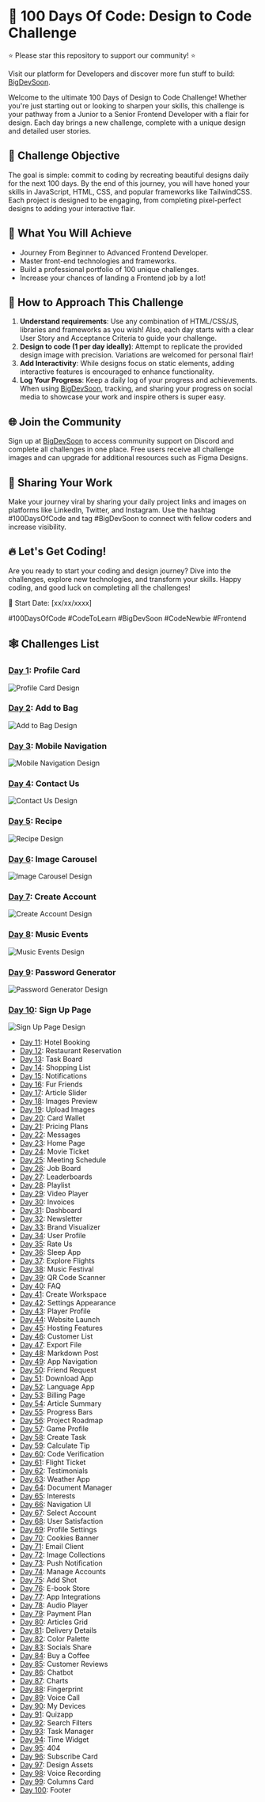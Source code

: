 # 🚀 100 Days Of Code: Design to Code Challenge

⭐️ Please star this repository to support our community! ⭐️

Visit our platform for Developers and discover more fun stuff to build: [BigDevSoon](https://bigdevsoon.me/).

Welcome to the ultimate 100 Days of Design to Code Challenge! Whether you're just starting out or looking to sharpen your skills, this challenge is your pathway from a Junior to a Senior Frontend Developer with a flair for design. Each day brings a new challenge, complete with a unique design and detailed user stories.

## 🌟 Challenge Objective

The goal is simple: commit to coding by recreating beautiful designs daily for the next 100 days. By the end of this journey, you will have honed your skills in JavaScript, HTML, CSS, and popular frameworks like TailwindCSS. Each project is designed to be engaging, from completing pixel-perfect designs to adding your interactive flair.

## 🎨 What You Will Achieve

- Journey From Beginner to Advanced Frontend Developer.
- Master front-end technologies and frameworks.
- Build a professional portfolio of 100 unique challenges.
- Increase your chances of landing a Frontend job by a lot!

## 📖 How to Approach This Challenge

1. **Understand requirements**: Use any combination of HTML/CSS/JS, libraries and frameworks as you wish! Also, each day starts with a clear User Story and Acceptance Criteria to guide your challenge.
2. **Design to code (1 per day ideally)**: Attempt to replicate the provided design image with precision. Variations are welcomed for personal flair!
3. **Add Interactivity**: While designs focus on static elements, adding interactive features is encouraged to enhance functionality.
4. **Log Your Progress**: Keep a daily log of your progress and achievements. When using [BigDevSoon](https://app.bigdevsoon.me/challenges), tracking, and sharing your progress on social media to showcase your work and inspire others is super easy.

## 🌐 Join the Community

Sign up at [BigDevSoon](https://app.bigdevsoon.me/challenges) to access community support on Discord and complete all challenges in one place. Free users receive all challenge images and can upgrade for additional resources such as Figma Designs.

## 🔗 Sharing Your Work

Make your journey viral by sharing your daily project links and images on platforms like LinkedIn, Twitter, and Instagram. Use the hashtag #100DaysOfCode and tag #BigDevSoon to connect with fellow coders and increase visibility.

## 🔥 Let's Get Coding!

Are you ready to start your coding and design journey? Dive into the challenges, explore new technologies, and transform your skills. Happy coding, and good luck on completing all the challenges!

📅 Start Date: [xx/xx/xxxx]

#100DaysOfCode #CodeToLearn #BigDevSoon #CodeNewbie #Frontend

## 🕸️ Challenges List

### [Day 1](https://github.com/bigdevsoon/100-days-of-code/tree/main/day-01): Profile Card

![Profile Card Design](./day-01/design.png)

### [Day 2](https://github.com/bigdevsoon/100-days-of-code/tree/main/day-02): Add to Bag

![Add to Bag Design](./day-02/design.png)

### [Day 3](https://github.com/bigdevsoon/100-days-of-code/tree/main/day-03): Mobile Navigation

![Mobile Navigation Design](./day-03/design.png)

### [Day 4](https://github.com/bigdevsoon/100-days-of-code/tree/main/day-04): Contact Us

![Contact Us Design](./day-04/design.png)

### [Day 5](https://github.com/bigdevsoon/100-days-of-code/tree/main/day-05): Recipe

![Recipe Design](./day-05/design.png)

### [Day 6](https://github.com/bigdevsoon/100-days-of-code/tree/main/day-06): Image Carousel

![Image Carousel Design](./day-06/design.png)

### [Day 7](https://github.com/bigdevsoon/100-days-of-code/tree/main/day-07): Create Account

![Create Account Design](./day-07/design.png)

### [Day 8](https://github.com/bigdevsoon/100-days-of-code/tree/main/day-08): Music Events

![Music Events Design](./day-08/design.png)

### [Day 9](https://github.com/bigdevsoon/100-days-of-code/tree/main/day-09): Password Generator

![Password Generator Design](./day-09/design.png)

### [Day 10](https://github.com/bigdevsoon/100-days-of-code/tree/main/day-10): Sign Up Page

![Sign Up Page Design](./day-10/design.png)

- [Day 11](https://github.com/bigdevsoon/100-days-of-code/tree/main/day-11): Hotel Booking
- [Day 12](https://github.com/bigdevsoon/100-days-of-code/tree/main/day-12): Restaurant Reservation
- [Day 13](https://github.com/bigdevsoon/100-days-of-code/tree/main/day-13): Task Board
- [Day 14](https://github.com/bigdevsoon/100-days-of-code/tree/main/day-14): Shopping List
- [Day 15](https://github.com/bigdevsoon/100-days-of-code/tree/main/day-15): Notifications
- [Day 16](https://github.com/bigdevsoon/100-days-of-code/tree/main/day-16): Fur Friends
- [Day 17](https://github.com/bigdevsoon/100-days-of-code/tree/main/day-17): Article Slider
- [Day 18](https://github.com/bigdevsoon/100-days-of-code/tree/main/day-18): Images Preview
- [Day 19](https://github.com/bigdevsoon/100-days-of-code/tree/main/day-19): Upload Images
- [Day 20](https://github.com/bigdevsoon/100-days-of-code/tree/main/day-20): Card Wallet
- [Day 21](https://github.com/bigdevsoon/100-days-of-code/tree/main/day-21): Pricing Plans
- [Day 22](https://github.com/bigdevsoon/100-days-of-code/tree/main/day-22): Messages
- [Day 23](https://github.com/bigdevsoon/100-days-of-code/tree/main/day-23): Home Page
- [Day 24](https://github.com/bigdevsoon/100-days-of-code/tree/main/day-24): Movie Ticket
- [Day 25](https://github.com/bigdevsoon/100-days-of-code/tree/main/day-25): Meeting Schedule
- [Day 26](https://github.com/bigdevsoon/100-days-of-code/tree/main/day-26): Job Board
- [Day 27](https://github.com/bigdevsoon/100-days-of-code/tree/main/day-27): Leaderboards
- [Day 28](https://github.com/bigdevsoon/100-days-of-code/tree/main/day-28): Playlist
- [Day 29](https://github.com/bigdevsoon/100-days-of-code/tree/main/day-29): Video Player
- [Day 30](https://github.com/bigdevsoon/100-days-of-code/tree/main/day-30): Invoices
- [Day 31](https://github.com/bigdevsoon/100-days-of-code/tree/main/day-31): Dashboard
- [Day 32](https://github.com/bigdevsoon/100-days-of-code/tree/main/day-32): Newsletter
- [Day 33](https://github.com/bigdevsoon/100-days-of-code/tree/main/day-33): Brand Visualizer
- [Day 34](https://github.com/bigdevsoon/100-days-of-code/tree/main/day-34): User Profile
- [Day 35](https://github.com/bigdevsoon/100-days-of-code/tree/main/day-35): Rate Us
- [Day 36](https://github.com/bigdevsoon/100-days-of-code/tree/main/day-36): Sleep App
- [Day 37](https://github.com/bigdevsoon/100-days-of-code/tree/main/day-36): Explore Flights
- [Day 38](https://github.com/bigdevsoon/100-days-of-code/tree/main/day-38): Music Festival
- [Day 39](https://github.com/bigdevsoon/100-days-of-code/tree/main/day-39): QR Code Scanner
- [Day 40](https://github.com/bigdevsoon/100-days-of-code/tree/main/day-40): FAQ
- [Day 41](https://github.com/bigdevsoon/100-days-of-code/tree/main/day-41): Create Workspace
- [Day 42](https://github.com/bigdevsoon/100-days-of-code/tree/main/day-42): Settings Appearance
- [Day 43](https://github.com/bigdevsoon/100-days-of-code/tree/main/day-43): Player Profile
- [Day 44](https://github.com/bigdevsoon/100-days-of-code/tree/main/day-44): Website Launch
- [Day 45](https://github.com/bigdevsoon/100-days-of-code/tree/main/day-45): Hosting Features
- [Day 46](https://github.com/bigdevsoon/100-days-of-code/tree/main/day-46): Customer List
- [Day 47](https://github.com/bigdevsoon/100-days-of-code/tree/main/day-47): Export File
- [Day 48](https://github.com/bigdevsoon/100-days-of-code/tree/main/day-48): Markdown Post
- [Day 49](https://github.com/bigdevsoon/100-days-of-code/tree/main/day-49): App Navigation
- [Day 50](https://github.com/bigdevsoon/100-days-of-code/tree/main/day-50): Friend Request
- [Day 51](https://github.com/bigdevsoon/100-days-of-code/tree/main/day-51): Download App
- [Day 52](https://github.com/bigdevsoon/100-days-of-code/tree/main/day-52): Language App
- [Day 53](https://github.com/bigdevsoon/100-days-of-code/tree/main/day-53): Billing Page
- [Day 54](https://github.com/bigdevsoon/100-days-of-code/tree/main/day-54): Article Summary
- [Day 55](https://github.com/bigdevsoon/100-days-of-code/tree/main/day-55): Progress Bars
- [Day 56](https://github.com/bigdevsoon/100-days-of-code/tree/main/day-56): Project Roadmap
- [Day 57](https://github.com/bigdevsoon/100-days-of-code/tree/main/day-57): Game Profile
- [Day 58](https://github.com/bigdevsoon/100-days-of-code/tree/main/day-58): Create Task
- [Day 59](https://github.com/bigdevsoon/100-days-of-code/tree/main/day-59): Calculate Tip
- [Day 60](https://github.com/bigdevsoon/100-days-of-code/tree/main/day-60): Code Verification
- [Day 61](https://github.com/bigdevsoon/100-days-of-code/tree/main/day-61): Flight Ticket
- [Day 62](https://github.com/bigdevsoon/100-days-of-code/tree/main/day-62): Testimonials
- [Day 63](https://github.com/bigdevsoon/100-days-of-code/tree/main/day-63): Weather App
- [Day 64](https://github.com/bigdevsoon/100-days-of-code/tree/main/day-64): Document Manager
- [Day 65](https://github.com/bigdevsoon/100-days-of-code/tree/main/day-65): Interests
- [Day 66](https://github.com/bigdevsoon/100-days-of-code/tree/main/day-66): Navigation UI
- [Day 67](https://github.com/bigdevsoon/100-days-of-code/tree/main/day-67): Select Account
- [Day 68](https://github.com/bigdevsoon/100-days-of-code/tree/main/day-68): User Satisfaction
- [Day 69](https://github.com/bigdevsoon/100-days-of-code/tree/main/day-69): Profile Settings
- [Day 70](https://github.com/bigdevsoon/100-days-of-code/tree/main/day-70): Cookies Banner
- [Day 71](https://github.com/bigdevsoon/100-days-of-code/tree/main/day-71): Email Client
- [Day 72](https://github.com/bigdevsoon/100-days-of-code/tree/main/day-72): Image Collections
- [Day 73](https://github.com/bigdevsoon/100-days-of-code/tree/main/day-73): Push Notification
- [Day 74](https://github.com/bigdevsoon/100-days-of-code/tree/main/day-74): Manage Accounts
- [Day 75](https://github.com/bigdevsoon/100-days-of-code/tree/main/day-75): Add Shot
- [Day 76](https://github.com/bigdevsoon/100-days-of-code/tree/main/day-76): E-book Store
- [Day 77](https://github.com/bigdevsoon/100-days-of-code/tree/main/day-77): App Integrations
- [Day 78](https://github.com/bigdevsoon/100-days-of-code/tree/main/day-78): Audio Player
- [Day 79](https://github.com/bigdevsoon/100-days-of-code/tree/main/day-79): Payment Plan
- [Day 80](https://github.com/bigdevsoon/100-days-of-code/tree/main/day-80): Articles Grid
- [Day 81](https://github.com/bigdevsoon/100-days-of-code/tree/main/day-81): Delivery Details
- [Day 82](https://github.com/bigdevsoon/100-days-of-code/tree/main/day-82): Color Palette
- [Day 83](https://github.com/bigdevsoon/100-days-of-code/tree/main/day-83): Socials Share
- [Day 84](https://github.com/bigdevsoon/100-days-of-code/tree/main/day-84): Buy a Coffee
- [Day 85](https://github.com/bigdevsoon/100-days-of-code/tree/main/day-85): Customer Reviews
- [Day 86](https://github.com/bigdevsoon/100-days-of-code/tree/main/day-86): Chatbot
- [Day 87](https://github.com/bigdevsoon/100-days-of-code/tree/main/day-87): Charts
- [Day 88](https://github.com/bigdevsoon/100-days-of-code/tree/main/day-88): Fingerprint
- [Day 89](https://github.com/bigdevsoon/100-days-of-code/tree/main/day-89): Voice Call
- [Day 90](https://github.com/bigdevsoon/100-days-of-code/tree/main/day-90): My Devices
- [Day 91](https://github.com/bigdevsoon/100-days-of-code/tree/main/day-91): Quizapp
- [Day 92](https://github.com/bigdevsoon/100-days-of-code/tree/main/day-92): Search Filters
- [Day 93](https://github.com/bigdevsoon/100-days-of-code/tree/main/day-93): Task Manager
- [Day 94](https://github.com/bigdevsoon/100-days-of-code/tree/main/day-94): Time Widget
- [Day 95](https://github.com/bigdevsoon/100-days-of-code/tree/main/day-95): 404
- [Day 96](https://github.com/bigdevsoon/100-days-of-code/tree/main/day-96): Subscribe Card
- [Day 97](https://github.com/bigdevsoon/100-days-of-code/tree/main/day-97): Design Assets
- [Day 98](https://github.com/bigdevsoon/100-days-of-code/tree/main/day-98): Voice Recording
- [Day 99](https://github.com/bigdevsoon/100-days-of-code/tree/main/day-99): Columns Card
- [Day 100](https://github.com/bigdevsoon/100-days-of-code/tree/main/day-100): Footer
